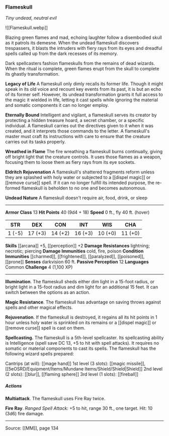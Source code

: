 ### Flameskull
_Tiny undead, neutral evil_

![[Flameskull.webp]]

Blazing green flames and mad, echoing laughter follow a disembodied skull as it patrols its demesne. When the undead flameskull discovers trespassers, it blasts the intruders with fiery rays from its eyes and dreadful spells called up from the dark recesses of its memory.

Dark spellcasters fashion flameskulls from the remains of dead wizards. When the ritual is complete, green flames erupt from the skull to complete its ghastly transformation.

**Legacy of Life** A flameskull only dimly recalls its former life. Though it might speak in its old voice and recount key events from its past, it is but an echo of its former self. However, its undead transformation grants it full access to the magic it wielded in life, letting it cast spells while ignoring the material and somatic components it can no longer employ.


**Eternally Bound** Intelligent and vigilant, a flameskull serves its creator by protecting a hidden treasure hoard, a secret chamber, or a specific individual. A flameskull carries out the directives given to it when it was created, and it interprets those commands to the letter. A flameskull's master must craft its instructions with care to ensure that the creature carries out its tasks properly.

**Wreathed in Flame** The fire wreathing a flameskull burns continually, giving off bright light that the creature controls. It uses those flames as a weapon, focusing them to loose them as fiery rays from its eye sockets.



**Eldritch Rejuvenation** A flameskull's shattered fragments reform unless they are splashed with holy water or subjected to a [[dispel magic]] or [[remove curse]] spell. If it can no longer fulfill its intended purpose, the re-formed flameskull is beholden to no one and becomes autonomous.


**Undead Nature** A flameskull doesn't require air, food, drink, or sleep






---

**Armor Class** 13
**Hit Points** 40 (9d4 + 18)
**Speed** 0 ft., fly 40 ft. (hover)

| STR     | DEX     | CON     | INT     | WIS     | CHA     |
|---------|---------|---------|---------|---------|---------|
| 1 (-5) | 17 (+3) | 14 (+2) | 16 (+3) | 10 (+0) | 11 (+0) |

**Skills** [[arcana]] +5, [[perception]] +2
**Damage Resistances** lightning; necrotic; piercing
**Damage Immunities** cold, fire, poison
**Condition Immunities** [[charmed]], [[frightened]], [[paralyzed]], [[poisoned]], [[prone]]
**Senses** darkvision 60 ft.
**Passive Perception** 12
**Languages** Common
**Challenge** 4 (1,100 XP)

---

**Illumination**. The flameskull sheds either dim light in a 15-foot radius, or bright light in a 15-foot radius and dim light for an additional 15 feet. It can switch between the options as an action.

**Magic Resistance**. The flameskull has advantage on saving throws against spells and other magical effects.

**Rejuvenation**. If the flameskull is destroyed, it regains all its hit points in 1 hour unless holy water is sprinkled on its remains or a [[dispel magic]] or [[remove curse]] spell is cast on them.

**Spellcasting.** The flameskull is a 5th-level spellcaster. Its spellcasting ability is Intelligence (spell save DC 13, +5 to hit with spell attacks). It requires no somatic or material components to cast its spells. The flameskull has the following wizard spells prepared:

Cantrips (at will): [[mage hand]]
1st level (3 slots): [[magic missile]], [[5eOSRD/Equipment/Items/Mundane Items/Shield/Shield|Shield]]
2nd level (2 slots): [[blur]], [[flaming sphere]]
3rd level (1 slots): [[fireball]]

##### Actions
**Multiattack**. The flameskull uses Fire Ray twice.

**Fire Ray**. _Ranged Spell Attack:_ +5 to hit, range 30 ft., one target. Hit: 10 (3d6) fire damage.


---

Source: [[MM]], page 134